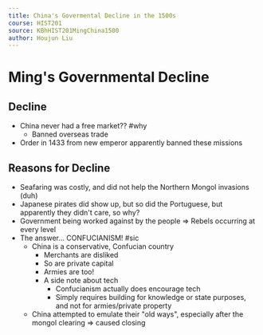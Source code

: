 ```yaml
---
title: China's Govermental Decline in the 1500s
course: HIST201
source: KBhHIST201MingChina1500
author: Houjun Liu
---
```


# Ming's Governmental Decline

## Decline
* China never had a free market?? #why
    * Banned overseas trade 
* Order in 1433 from new emperor apparently banned these missions

## Reasons for Decline
* Seafaring was costly, and did not help the Northern Mongol invasions (duh)
* Japanese pirates did show up, but so did the Portuguese, but apparently they didn't care, so why?
* Government being worked against by the people => Rebels occurring at every level 
* The answer… CONFUCIANISM! #sic
    * China is a conservative, Confucian country
        * Merchants are disliked
        * So are private capital
        * Armies are too!
        * A side note about tech
            * Confucianism actually does encourage tech
            * Simply requires building for knowledge or state purposes, and not for armies/private property
    * China attempted to emulate their "old ways", especially after the mongol clearing => caused closing

 